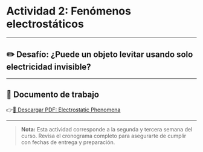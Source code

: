 # Actividad 2: Fenómenos electrostáticos

---

## ✏️ Desafío: ¿Puede un objeto levitar usando solo electricidad invisible?

---

## 📄 Documento de trabajo

👉[📎 Descargar PDF: Electrostatic Phenomena](../FIEM/Electrostatic_Phenomena.pdf)

---

> **Nota:** Esta actividad corresponde a la segunda y tercera semana del curso. Revisa el cronograma completo para asegurarte de cumplir con fechas de entrega y preparación.
